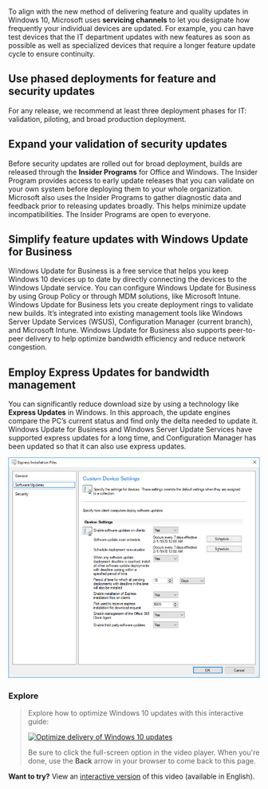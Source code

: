 To align with the new method of delivering feature and quality updates in Windows 10, Microsoft uses **servicing channels** to let you designate how frequently your individual devices are updated. For example, you can have test devices that the IT department updates with new features as soon as possible as well as specialized devices that require a longer feature update cycle to ensure continuity. 

## Use phased deployments for feature and security updates

For any release, we recommend at least three deployment phases for IT: validation, piloting, and broad production deployment.


## Expand your validation of security updates

Before security updates are rolled out for broad deployment, builds are released through the **Insider Programs** for Office and Windows. The Insider Program provides access to early update releases that you can validate on your own system before deploying them to your whole organization. Microsoft also uses the Insider Programs to gather diagnostic data and feedback prior to releasing updates broadly. This helps minimize update incompatibilities. The Insider Programs are open to everyone.

## Simplify feature updates with Windows Update for Business

Windows Update for Business is a free service that helps you keep Windows 10 devices up to date by directly connecting the devices to the Windows Update service. You can configure Windows Update for Business by using Group Policy or through MDM solutions, like Microsoft Intune. Windows Update for Business lets you create deployment rings to validate new builds. It’s integrated into existing management tools like Windows Server Update Services (WSUS), Configuration Manager (current branch), and Microsoft Intune. Windows Update for Business also supports peer-to-peer delivery to help optimize bandwidth efficiency and reduce network congestion.

## Employ Express Updates for bandwidth management

You can significantly reduce download size by using a technology like **Express Updates** in Windows. In this approach, the update engines compare the PC’s current status and find only the delta needed to update it. Windows Update for Business and Windows Server Update Services have supported express updates for a long time, and Configuration Manager has been updated so that it can also use express updates. 

![Express Updates screen](../media/step-7-1.png)

### Explore

>Explore how to optimize Windows 10 updates with this interactive guide:
>
> <a href="https://go.microsoft.com/fwlink/?linkid=2112018
">![Optimize delivery of Windows 10 updates](../media/lab-optimize-updates.png)</a>  
>
>Be sure to click the full-screen option in the video player. When you're done, use the **Back** arrow in your browser to come back to this page. 

**Want to try?** View an [interactive version](https://mslearn.cloudguides.com/guides/Optimize%20delivery%20of%20Windows%2010%20updates) of this video (available in English).